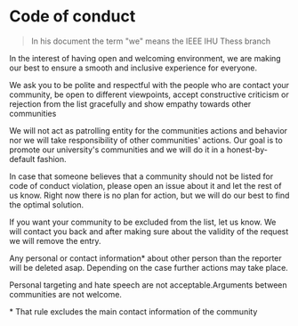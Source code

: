 # Code of conduct

> In his document the term "we" means the IEEE IHU Thess branch

In the interest of having open and welcoming environment, we are making our best to ensure a smooth and inclusive experience for everyone.

We ask you to be polite and respectful with the people who are contact your community,
be open to different viewpoints, accept constructive criticism or rejection from the list  gracefully and show empathy towards other communities

We will not act as patrolling entity for the communities actions and behavior nor we will take responsibility of other communities' actions. Our goal is to promote our university's communities and we will do it in a honest-by-default fashion.

In case that someone believes that a community should not be listed for code of conduct violation, please open an issue about it and let the rest of us know. Right now there is no plan for action, but we will do our best to find the optimal solution.

If you want your community to be excluded from the list, let us know. We will contact you back and after making sure about the validity of the request we will remove the entry.

Any personal or contact information* about other person than the reporter will be deleted asap. Depending on the case further actions may take place.

Personal targeting and hate speech are not acceptable.Arguments between communities are not welcome.

\* That rule excludes the main contact information of the community
